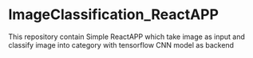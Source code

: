 # ImageClassification_ReactAPP
This repository contain Simple ReactAPP which take image as input and classify image into category with tensorflow CNN model as backend
